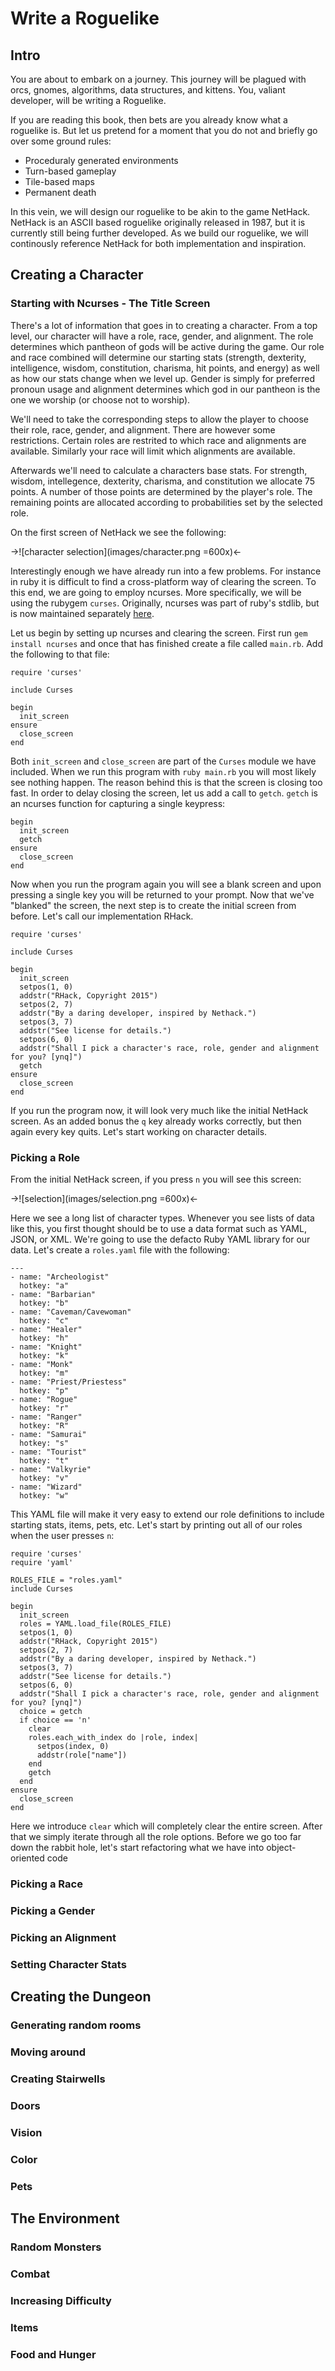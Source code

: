 # Write a Roguelike

## Intro

You are about to embark on a journey. This journey will be plagued with orcs, gnomes, algorithms, data structures, and kittens. You, valiant developer, will be writing a Roguelike.

If you are reading this book, then bets are you already know what a roguelike is. But let us pretend for a moment that you do not and briefly go over some ground rules:

* Proceduraly generated environments
* Turn-based gameplay
* Tile-based maps
* Permanent death

In this vein, we will design our roguelike to be akin to the game NetHack. NetHack is an ASCII based roguelike originally released in 1987, but it is currently still being further developed. As we build our roguelike, we will continously reference NetHack for both implementation and inspiration.

## Creating a Character
### Starting with Ncurses - The Title Screen

There's a lot of information that goes in to creating a character. From a top level, our character will have a role, race, gender, and alignment. The role determines which pantheon of gods will be active during the game. Our role and race combined will determine our starting stats (strength, dexterity, intelligence, wisdom, constitution, charisma, hit points, and energy) as well as how our stats change when we level up. Gender is simply for preferred pronoun usage and alignment determines which god in our pantheon is the one we worship (or choose not to worship).

We'll need to take the corresponding steps to allow the player to choose their role, race, gender, and alignment. There are however some restrictions. Certain roles are restrited to which race and alignments are available. Similarly your race will limit which alignments are available.

Afterwards we'll need to calculate a characters base stats. For strength, wisdom, intellegence, dexterity, charisma, and constitution we allocate 75 points. A number of those points are determined by the player's role. The remaining points are allocated according to probabilities set by the selected role.

On the first screen of NetHack we see the following:

->![character selection](images/character.png =600x)<-

Interestingly enough we have already run into a few problems. For instance in ruby it is difficult to find a cross-platform way of clearing the screen. To this end, we are going to employ ncurses. More specifically, we will be using the rubygem `curses`. Originally, ncurses was part of ruby's stdlib, but is now maintained separately [here](https://github.com/ruby/curses).

Let us begin by setting up ncurses and clearing the screen. First run `gem install ncurses` and once that has finished create a file called `main.rb`. Add the following to that file:

    require 'curses'
    
    include Curses
    
    begin
      init_screen
    ensure
      close_screen
    end    

Both `init_screen` and `close_screen` are part of the `Curses` module we have included. When we run this program with `ruby main.rb` you will most likely see nothing happen. The reason behind this is that the screen is closing too fast. In order to delay closing the screen, let us add a call to `getch`. `getch` is an ncurses function for capturing a single keypress:

    begin
      init_screen
      getch
    ensure
      close_screen
    end
    
Now when you run the program again you will see a blank screen and upon pressing a single key you will be returned to your prompt. Now that we've "blanked" the screen, the next step is to create the initial screen from before. Let's call our implementation RHack.

    require 'curses'
    
    include Curses
    
    begin
      init_screen
      setpos(1, 0)                                                                        
      addstr("RHack, Copyright 2015")                                                     
      setpos(2, 7)                                                                        
      addstr("By a daring developer, inspired by Nethack.")                               
      setpos(3, 7)                                                                        
      addstr("See license for details.")                                                  
      setpos(6, 0)                                                                        
      addstr("Shall I pick a character's race, role, gender and alignment for you? [ynq]")
      getch
    ensure
      close_screen
    end

If you run the program now, it will look very much like the initial NetHack screen. As an added bonus the `q` key already works correctly, but then again every key quits. Let's start working on character details.

### Picking a Role

From the initial NetHack screen, if you press `n` you will see this screen:

->![selection](images/selection.png =600x)<-

Here we see a long list of character types. Whenever you see lists of data like this, you first thought should be to use a data format such as YAML, JSON, or XML. We're going to use the defacto Ruby YAML library for our data. Let's create a `roles.yaml` file with the following:

    ---                                                 
    - name: "Archeologist"     
      hotkey: "a"              
    - name: "Barbarian"        
      hotkey: "b"              
    - name: "Caveman/Cavewoman"
      hotkey: "c"              
    - name: "Healer"           
      hotkey: "h"              
    - name: "Knight"           
      hotkey: "k"              
    - name: "Monk"             
      hotkey: "m"              
    - name: "Priest/Priestess" 
      hotkey: "p"              
    - name: "Rogue"            
      hotkey: "r"              
    - name: "Ranger"           
      hotkey: "R"              
    - name: "Samurai"          
      hotkey: "s"              
    - name: "Tourist"          
      hotkey: "t"              
    - name: "Valkyrie"         
      hotkey: "v"              
    - name: "Wizard"           
      hotkey: "w"
        
This YAML file will make it very easy to extend our role definitions to include starting stats, items, pets, etc. Let's start by printing out all of our roles when the user presses `n`:

    require 'curses'                                                                      
    require 'yaml'                                                                        
                                                                                      
    ROLES_FILE = "roles.yaml"                                                             
    include Curses                                                                        
                                                                                      
    begin                                                                                 
      init_screen                                                                                                                                              
      roles = YAML.load_file(ROLES_FILE)                                                  
      setpos(1, 0)                                                                        
      addstr("RHack, Copyright 2015")                                                     
      setpos(2, 7)                                                                        
      addstr("By a daring developer, inspired by Nethack.")                               
      setpos(3, 7)                                                                        
      addstr("See license for details.")                                                  
      setpos(6, 0)                                                                        
      addstr("Shall I pick a character's race, role, gender and alignment for you? [ynq]")
      choice = getch                                                                      
      if choice == 'n'                                                                    
        clear                                                                             
        roles.each_with_index do |role, index|                                            
          setpos(index, 0)                                                                
          addstr(role["name"])                                                            
        end                                                                               
        getch                                                                             
      end                                                                                 
    ensure                                                                                
      close_screen                                                                        
    end                                                                                                

Here we introduce `clear` which will completely clear the entire screen. After that we simply iterate through all the role options. Before we go too far down the rabbit hole, let's start refactoring what we have into object-oriented code

### Picking a Race
### Picking a Gender
### Picking an Alignment
### Setting Character Stats

 

## Creating the Dungeon
### Generating random rooms
### Moving around
### Creating Stairwells
### Doors
### Vision
### Color
### Pets


## The Environment
### Random Monsters
### Combat
### Increasing Difficulty
### Items
### Food and Hunger




    

